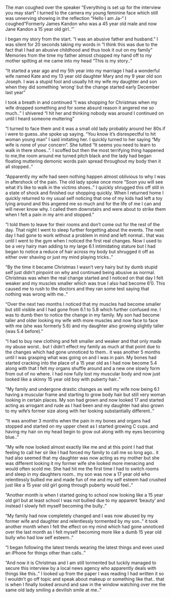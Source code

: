 
The man coughed over the speaker “Everything is set up for the interview you may start” I turned to the camera my young feminine face which still was unnerving showing in the reflection “Hello I am Ja-“ I coughed”Formerly James Kandon who was a 45 year old male and now  Jane Kandon a 15 year old girl..”’ 


I began my story from the start.
“I was an abusive father and husband.” I was silent for 20 seconds taking my words in “I think this was due to the fact that I had an abusive childhood and thus took it out on my family” Memories from the time my father almost chopped my hand off to my mother spitting at me came into my head “This is my story..”



“It started a year ago and my 5th year into my marriage I had a wonderful wife named Kate and my 13 year old daughter Mary and my 9 year old son Joseph. I was a stupid fool and usually hit my wife my daughter and son when they did something ‘wrong’ but the change started early December last year”


I took a breath in and continued “I was shopping for Christmas when my wife dropped something and for some absurd reason it angered me so much..” I shivered “I hit her and thinking nobody was around I continued on until I heard someone muttering” 


“I turned to face them and it was a small old lady probably around her 80s if i were to guess..she spoke up saying. “You know it’s disrespectful to hit woman young man” I said imitating her. I quickly turned to her saying “My wife is none of your concern”. She tutted “It seems you need to learn to walk in there shoes..”. I scoffed but then the most terrifying thing happened to me,the room around me turned pitch black and the lady had began floating muttering demonic words pain spread throughout my body then it all stopped..”


“Apparently my wife had seen nothing happen almost oblivious to why I was in aftershock of the pain. The old lady spoke once more “Soon you will see what it’s like to walk in the victims shoes..” I quickly shrugged this off still in a state of shock and finished our shopping quickly. When I returned home I quickly returned to my usual self noticing that one of my kids had left a toy lying around and this angered me so much and for the life of me I can and will never know why. I called them downstairs and were about to strike them when I felt a pain in my arm and stopped.”


“I told them to leave for their rooms and don’t come out for the rest of the day. That night I went to sleep further forgetting about the events. The next day I had gone to work without a problem in mind and left normal.. that was until I went to the gym when I noticed the first real changes. Now I used to be a very hairy man adding to my large 6.1 intimidating stature but I had began to notice a reduce of hair across my body but shrugged it off as either over shaving or just my mind playing tricks..”


“By the time it became Christmas I wasn’t very hairy but by dumb stupid self just didn’t pinpoint on why and continued being abusive as normal. Christmas was when the real change started and I noticed on that day I felt weaker and my muscles smaller which was true I also had become 6’0. This caused me to rush to the doctors and they ran some test saying that nothing was wrong with me..” 

“Over the next two months I noticed that my muscles had become smaller but still visible and I had gone from 6.1 to 5.8 which further confused me. I was to dumb then to notice the change in my family. My son had become taller and older looking my wife with more muscles and now face to face with me (she was formerly 5.6) and my daughter also growing slightly taller (was 5.4 before).”


“I had to buy new clothing and felt smaller and weaker and that only made my abuse worst.. but I didn’t effect my family as much at that point due to the changes which had gone unnoticed to them.. it was another 5 months until I was grasping what was going on and I was in pain. My bones had started cracking into the place of a 15 year old as I had now become 5.4 along with that I felt my organs shuffle around and a new one slowly form from out of no where. I had now fully lost my muscular body and now just looked like a skinny 15 year old boy with puberty hair..”


“My family and undergone drastic changes as well my wife now being 6.1 having a muscular frame and starting to grow body hair but still very woman looking in certain places. My son had grown and now looked 17 and started acting as arrogant and rude as I had been and my daughter had also grown to my wife’s former size along with her looking substantially different..”

“It was another 3 months when the pain in my bones and organs had stopped and started on my upper chest as I started growing C cups..and having my hair on my head begin to grow out along with my eyes becoming blue..”

“My wife now looked almost exactly like me and at this point I had that feeling to call her sir like I had forced my family to call me so long ago.. it had also seemed that my daughter was now acting as my mother but she was different looking it my former wife she looked more menacing and would often scold me. She had hit me the first time I had to switch rooms and sleep in my daughters room.. my son was now a 17 year old who relentlessly bullied me and made fun of me and my self esteem had crushed just like a 15 year old girl going through puberty would feel..”

“Another month is when I started going to school now looking like a 15 year old girl but at least school I was not bullied due to my apparent ‘beauty’ and instead I slowly felt myself becoming the bully..” 

“My family had now completely changed and I was now abused by my former wife and daughter and relentlessly tormented by my son..” it took another month when I felt the effect on my mind which had gone unnoticed over the last month as I felt myself becoming more like a dumb 15 year old bully who had low self esteem..”

“I began following the latest trends wearing the latest things and even used an iPhone for things other than calls..”

“And now it is Christmas and I am still tormented but luckily managed to secure this interview by a local news agency who apparently deals with things like this..”
I looked up from the paper I was reading I had written it so I wouldn’t go off topic and speak about makeup or something like that.. that is when I finally looked around and saw in the window watching over me the same old lady smiling a devilish smile at me..”